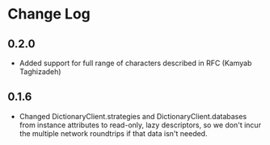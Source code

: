 # Change Log

## 0.2.0

* Added support for full range of characters described in RFC (Kamyab Taghizadeh)

## 0.1.6

* Changed DictionaryClient.strategies and DictionaryClient.databases from instance attributes to read-only, lazy descriptors, so we don't incur the multiple network roundtrips if that data isn't needed.
